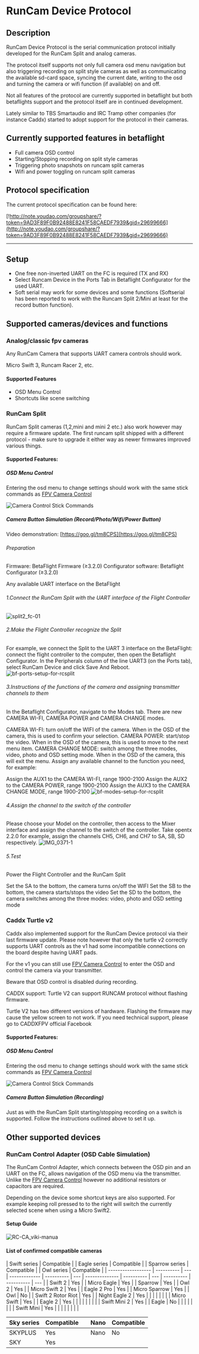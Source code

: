 # RunCam Device Protocol

## Description

RunCam Device Protocol is the serial communication protocol initially developed for the RunCam Split and analog cameras.

The protocol itself supports not only full camera osd menu navigation but also triggering recording on split style cameras as well as communicating the available sd-card space, syncing the current date, writing to the osd and turning the camera or wifi function (if available) on and off.

Not all features of the protocol are currently supported in betaflight but both betaflights support and the protocol itself are in continued development.

Lately similar to TBS Smartaudio and IRC Tramp other companies (for instance Caddx) started to adopt support for the protocol in their cameras.

## Currently supported features in betaflight

- Full camera OSD control
- Starting/Stopping recording on split style cameras
- Triggering photo snapshots on runcam split cameras
- Wifi and power toggling on runcam split cameras

## Protocol specification

The current protocol specification can be found here:

[!http://note.youdao.com/groupshare/?token=9AD3F89F0B92488E8241F58CAEDF7939&gid=29699666](http://note.youdao.com/groupshare/?token=9AD3F89F0B92488E8241F58CAEDF7939&gid=29699666)

---

## Setup

- One free non-inverted UART on the FC is required (TX and RX)
- Select Runcam Device in the Ports Tab in Betaflight Configurator for the used UART.
- Soft serial may work for some devices and some functions (Softserial has been reported to work with the Runcam Split 2/Mini at least for the record button function).

## Supported cameras/devices and functions

### Analog/classic fpv cameras

Any RunCam Camera that supports UART camera controls should work.

Micro Swift 3, Runcam Racer 2, etc.

#### Supported Features

- OSD Menu Control
- Shortcuts like scene switching

### RunCam Split

RunCam Split cameras (1,2,mini and mini 2 etc.) also work however may require a firmware update. The first runcam split shipped with a different protocol - make sure to upgrade it either way as newer firmwares improved various things.

#### Supported Features:

##### OSD Menu Control

Entering the osd menu to change settings should work with the same stick commands as [FPV Camera Control](FPV-Camera-Control-Joystick-Emulation)

![Camera Control Stick Commands](https://betaflight.com/assets/img/camera-control-stick-commands.png)

##### Camera Button Simulation (Record/Photo/Wifi/Power Button)

Video demonstration: [https://goo.gl/tm8CPS](https://goo.gl/tm8CPS)

###### Preparation

Firmware: BetaFlight Firmware (≥3.2.0)
Configurator software: Betaflight Configurator (≥3.2.0)

Any available UART interface on the BetaFlight

###### 1.Connect the RunCam Split with the UART interface of the Flight Controller

![split2_fc-01](https://s3-us-west-2.amazonaws.com/runcamfcfiles/split2_fc-01.jpg)

###### 2.Make the Flight Controller recognize the Split

For example, we connect the Split to the UART 3 interface on the BetaFlight: connect the flight controller to the computer, then open the Betaflight Configurator.
In the Peripherals column of the line UART3 (on the Ports tab), select RunCam Device and click Save And Reboot.
![bf-ports-setup-for-rcsplit](https://s3-us-west-2.amazonaws.com/runcamfcfiles/bf-ports-setup-for-rcsplit.png)

###### 3.Instructions of the functions of the camera and assigning transmitter channels to them

In the Betaflight Configurator, navigate to the Modes tab. There are new CAMERA WI-FI, CAMERA POWER and CAMERA CHANGE modes.

CAMERA WI-FI: turn on/off the WIFI of the camera. When in the OSD of the camera, this is used to confirm your selection.
CAMERA POWER: start/stop the video. When in the OSD of the camera, this is used to move to the next menu item.
CAMERA CHANGE MODE: switch among the three modes, video, photo and OSD setting mode. When in the OSD of the camera, this will exit the menu.
Assign any available channel to the function you need, for example:

Assign the AUX1 to the CAMERA WI-FI, range 1900-2100
Assign the AUX2 to the CAMERA POWER, range 1900-2100
Assign the AUX3 to the CAMERA CHANGE MODE, range 1900-2100
![bf-modes-setup-for-rcsplit](https://s3-us-west-2.amazonaws.com/runcamfcfiles/bf-modes-setup-for-rcsplit.png)

###### 4.Assign the channel to the switch of the controller

Please choose your Model on the controller, then access to the Mixer interface and assign the channel to the switch of the controller. Take opentx 2.2.0 for example, assign the channels CH5, CH6, and CH7 to SA, SB, SD respectively.
![IMG_0371-1](https://s3-us-west-2.amazonaws.com/runcamfcfiles/IMG_0371-1.jpg)

###### 5.Test

Power the Flight Controller and the RunCam Split

Set the SA to the bottom, the camera turns on/off the WIFI
Set the SB to the bottom, the camera starts/stops the video
Set the SD to the bottom, the camera switches among the three modes: video, photo and OSD setting mode

### Caddx Turtle v2

Caddx also implemented support for the RunCam Device protocol via their last firmware update.
Please note however that only the turtle v2 correctly supports UART controls as the v1 had some incompatible connections on the board despite having UART pads.

For the v1 you can still use [FPV Camera Control](FPV-Camera-Control-%28Joystick-Emulation%29/) to enter the OSD and control the camera via your transmitter.

Beware that OSD control is disabled during recording.

CADDX support: Turtle V2 can support RUNCAM protocol without flashing firmware.

Turtle V2 has two different versions of hardware. Flashing the firmware may cause the yellow screen to not work. If you need technical support, please go to CADDXFPV official Facebook

#### Supported Features:

##### OSD Menu Control

Entering the osd menu to change settings should work with the same stick commands as [FPV Camera Control](FPV-Camera-Control-Joystick-Emulation)

![Camera Control Stick Commands](https://betaflight.com/assets/img/camera-control-stick-commands.png)

##### Camera Button Simulation (Recording)

Just as with the RunCam Split starting/stopping recording on a switch is supported. Follow the instructions outlined above to set it up.

## Other supported devices

### RunCam Control Adapter (OSD Cable Simulation)

The RunCam Control Adapter, which connects between the OSD pin and an UART on the FC, allows navigation of the OSD menu via the transmitter.
Unlike the [FPV Camera Control](FPV-Camera-Control-Joystick-Emulation) however no additional resistors or capacitors are required.

Depending on the device some shortcut keys are also supported. For example keeping roll pressed to to the right will switch the currently selected scene when using a Micro Swift2.

#### Setup Guide

![RC-CA_viki-manua](https://s3-us-west-2.amazonaws.com/runcamfcfiles/RC-CA_viki-manual_v3.jpg)

#### List of confirmed compatible cameras

| Swift series       | Compatible |     | Eagle series  | Compatible |     | Sparrow series | Compatible |     | Owl series | Compatible |
| ------------------ | ---------- | --- | ------------- | ---------- | --- | -------------- | ---------- | --- | ---------- | ---------- | --- |
| Swift 2            | Yes        |     | Micro Eagle   | Yes        |     | Sparrow        | Yes        |     | Owl 2      | Yes        |
| Micro Swift 2      | Yes        |     | Eagle 2 Pro   | Yes        |     | Micro Sparrow  | Yes        |     | Owl        | No         |
| Swift 2 Rotor Riot | Yes        |     | Night Eagle 2 | Yes        |     |                |            |     |            |            |
| Micro Swift        | Yes        |     | Eagle 2       | Yes        |     |                |            |     |            |            |     |
| Swift Mini 2       | Yes        |     | Eagle         | No         |     |                |            |     |            |            |
| Swift Mini         | Yes        |     |               |            |     |                |            |     |

| Sky series | Compatible |     | Nano | Compatible |
| ---------- | ---------- | --- | ---- | ---------- |
| SKYPLUS    | Yes        |     | Nano | No         |
| SKY        | Yes        |     |      |            |
